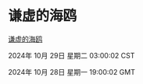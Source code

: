 # 谦虚的海鸥
[谦虚的海鸥](http://219.139.197.74:56308/qxdho/course/base/hotlink/index.php)

2024年 10月 29日 星期二 03:00:02 CST

2024年 10月 28日 星期一 19:00:02 GMT

